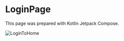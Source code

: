 # LoginPage
This page was prepared with Kotlin Jetpack Compose.

![LoginToHome](https://github.com/RhCodePi/LoginPage/assets/79790661/b1a4ad46-cefc-4f79-b904-711213a73808)

